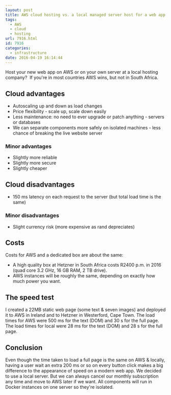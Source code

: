 ```yaml
---
layout: post
title: AWS cloud hosting vs. a local managed server host for a web app in Cape Town
tags:
  - AWS
  - cloud
  - hosting
url: 7916.html
id: 7916
categories:
  - infrastructure
date: 2016-04-19 16:14:44
---
```


Host your new web app on AWS or on your own server at a local hosting company?  If you're in most countries AWS wins, but not in South Africa.

## Cloud advantages

* Autoscaling up and down as load changes
* Price flexibility - scale up, scale down easily
* Less maintenance: no need to ever upgrade or patch anything - servers or databases
* We can separate components more safely on isolated machines - less chance of breaking the live website server

### Minor advantages

* Slightly more reliable
* Slightly more secure
* Slightly cheaper

## Cloud disadvantages

* 150 ms latency on each request to the server (but total load time is the same)

### Minor disadvantages

* Slight currency risk (more expensive as rand depreciates)

## Costs

Costs for AWS and a dedicated box are about the same:

* A high quality box at Hetzner in South Africa costs R2400 p.m. in 2016 (quad core 3.2 GHz, 16 GB RAM, 2 TB drive).
* AWS instances will be roughly the same, depending on exactly how much power you want.

## The speed test

I created a 22MB static web page (some text & seven images) and deployed it to AWS in Ireland and to Hetzner in Westerford, Cape Town. The load times for AWS were 500 ms for the text (DOM) and 30 s for the full page. The load times for local were 28 ms for the text (DOM) and 28 s for the full page.

## Conclusion

Even though the time taken to load a full page is the same on AWS & locally, having a user wait an extra 200 ms or so on every button click makes a big difference to the appearance of speed on a modern web app. We decided to use a local server. But we can always cancel our monthly subscription any time and move to AWS later if we want. All components will run in Docker instances on one server so they're isolated.
